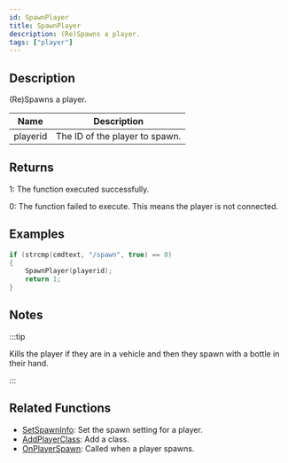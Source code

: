 ```yaml
---
id: SpawnPlayer
title: SpawnPlayer
description: (Re)Spawns a player.
tags: ["player"]
---
```


## Description

(Re)Spawns a player.

| Name     | Description                    |
| -------- | ------------------------------ |
| playerid | The ID of the player to spawn. |

## Returns

1: The function executed successfully.

0: The function failed to execute. This means the player is not connected.

## Examples

```c
if (strcmp(cmdtext, "/spawn", true) == 0)
{
    SpawnPlayer(playerid);
    return 1;
}
```

## Notes

:::tip

Kills the player if they are in a vehicle and then they spawn with a bottle in their hand.

:::

## Related Functions

- [SetSpawnInfo](SetSpawnInfo): Set the spawn setting for a player.
- [AddPlayerClass](AddPlayerClass): Add a class.
- [OnPlayerSpawn](../callbacks/OnPlayerSpawn): Called when a player spawns.

